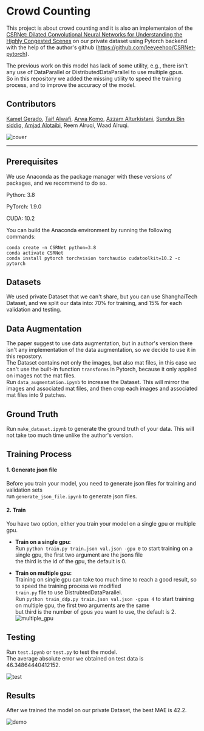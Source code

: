 

# Crowd Counting

This project is about crowd counting and it is also an implementaion of the [CSRNet: Dilated Convolutional Neural Networks for Understanding the Highly Congested Scenes](https://arxiv.org/abs/1802.10062) on our private dataset using Pytorch backend with the help of the author's github (https://github.com/leeyeehoo/CSRNet-pytorch).

The previous work on this model has lack of some utility, e.g., there isn't any use of DataParallel or DistributedDataParallel to use multiple gpus.  
So in this repository we added the missing utility to speed the training process, and to improve the accuracy of the model.  

## Contributors
[Kamel Gerado](https://github.com/kamel402), [Taif Alwafi](https://github.com/TaifAlwafi), [Arwa Komo](https://github.com/arwamk), [Azzam Alturkistani](https://github.com/azamasim), [Sundus Bin siddiq](https://github.com/sundosBs), [Amjad Alotaibi](https://github.com/amjadotb123), Reem Alruqi, Waad Alruqi.


![cover](img/cover.png)  

------

## Prerequisites
We use Anaconda as the package manager with these versions of packages, and we recommend to do so.

Python: 3.8

PyTorch: 1.9.0

CUDA: 10.2

You can build the Anaconda environment by running the following commands:
```
conda create -n CSRNet python=3.8
conda activate CSRNet
conda install pytorch torchvision torchaudio cudatoolkit=10.2 -c pytorch
```

## Datasets
We used private Dataset that we can't share, but you can use ShanghaiTech Dataset, and we split our data into: 70% for training, and 15% for each validation and testing.

## Data Augmentation
The paper suggest to use data augmentation, but in author's version there isn't any implementation of the data augmentation, so we decide to use it in this repostory.  
The Dataset contains not only the images, but also mat files, in this case we can't use the built-in function `transforms` in Pytorch, because it only applied on images not the mat files.  
Run `data_augmentation.ipynb` to increase the Dataset. This will mirror the images and associated mat files, and then crop each images and associated mat files into 9 patches.

## Ground Truth
Run `make_dataset.ipynb` to generate the ground truth of your data. This will not take too much time unlike the author's version.

## Training Process
#### 1. Generate json file
Before you train your model, you need to generate json files for training and validation sets  
run `generate_json_file.ipynb` to generate json files.  
#### 2. Train  
You have two option, either you train your model on a single gpu or multiple gpu.  
- __Train on a single gpu:__  
Run `python train.py train.json val.json -gpu 0` to start training on a single gpu, the first two argument are the jsons file  
the third is the id of the gpu, the default is 0.

- __Train on multiple gpu:__  
Training on single gpu can take too much time to reach a good result, so to speed the training process we modified  
`train.py` file to use DistrubtedDataParallel.  
Run `python train_ddp.py train.json val.json -gpus 4` to start training on multiple gpu, the first two arguments are the same    
but third is the number of gpus you want to use, the default is 2.
![multiple_gpu](img/multiple_gpu.png)  

## Testing

Run `test.ipynb` or `test.py` to test the model.  
The average absolute error we obtained on test data is 46.34864440412152.

![test](img/test.png)

## Results
After we trained the model on our private Dataset, the best MAE is 42.2.

![demo](img/demo.gif)
